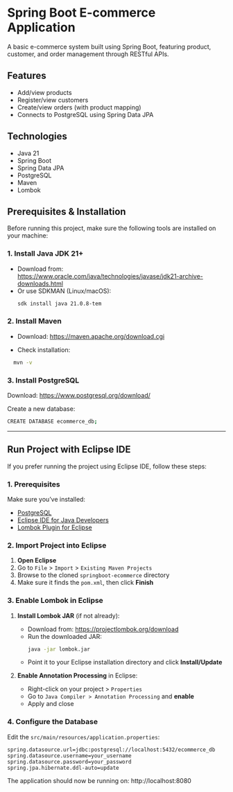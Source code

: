 

# Spring Boot E-commerce Application

A basic e-commerce system built using Spring Boot, featuring product, customer, and order management through RESTful APIs.

## Features
- Add/view products
- Register/view customers
- Create/view orders (with product mapping)
- Connects to PostgreSQL using Spring Data JPA

## Technologies
- Java 21
- Spring Boot
- Spring Data JPA
- PostgreSQL
- Maven
- Lombok


##  Prerequisites & Installation

Before running this project, make sure the following tools are installed on your machine:

###  1. Install Java JDK 21+
- Download from: https://www.oracle.com/java/technologies/javase/jdk21-archive-downloads.html  
- Or use SDKMAN (Linux/macOS):
  ``` bash
  sdk install java 21.0.8-tem
  ```
###  2. Install Maven
- Download: https://maven.apache.org/download.cgi

- Check installation:
``` bash
  mvn -v
```



### 3. Install PostgreSQL
Download: https://www.postgresql.org/download/

Create a new database:
``` bash
CREATE DATABASE ecommerce_db;
```


---

##  Run Project with Eclipse IDE

If you prefer running the project using Eclipse IDE, follow these steps:

###  1. Prerequisites

Make sure you’ve installed:
- [PostgreSQL](https://www.postgresql.org/download/)
- [Eclipse IDE for Java Developers](https://www.eclipse.org/downloads/)
- [Lombok Plugin for Eclipse](https://projectlombok.org/setup/eclipse)

###  2. Import Project into Eclipse

1. **Open Eclipse**  
2. Go to `File` > `Import` > `Existing Maven Projects`
3. Browse to the cloned `springboot-ecommerce` directory
4. Make sure it finds the `pom.xml`, then click **Finish**

###  3. Enable Lombok in Eclipse

1. **Install Lombok JAR** (if not already):
   - Download from: https://projectlombok.org/download
   - Run the downloaded JAR:
     ```bash
     java -jar lombok.jar
     ```
   - Point it to your Eclipse installation directory and click **Install/Update**

2. **Enable Annotation Processing** in Eclipse:
   - Right-click on your project > `Properties`
   - Go to `Java Compiler > Annotation Processing` and **enable**
   - Apply and close

###  4. Configure the Database

Edit the `src/main/resources/application.properties`:

```properties
spring.datasource.url=jdbc:postgresql://localhost:5432/ecommerce_db
spring.datasource.username=your_username
spring.datasource.password=your_password
spring.jpa.hibernate.ddl-auto=update
```
The application should now be running on:
http://localhost:8080
